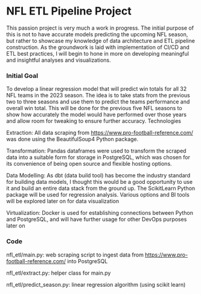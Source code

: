 # NFL ETL Pipeline Project

This passion project is very much a work in progress. The initial purpose of this is not to have accurate models predicting the upcoming NFL season, but rather to showcase my knowledge of data architecture and ETL pipeline construction. As the groundwork is laid with implementation of CI/CD and ETL best practices, I will begin to hone in more on developing meaningful and insightful analyses and visualizations.

### Initial Goal

To develop a linear regression model that will predict win totals for all 32 NFL teams in the 2023 season. The idea is to take stats from the previous two to three seasons and use them to predict the teams performance and overall win total. This will be done for the previous five NFL seasons to show how accurately the model would have performed over those years and allow room for tweaking to ensure further accuracy.
Technologies 

Extraction: 	All data scraping from https://www.pro-football-reference.com/ was done using the BeautifulSoup4 Python package. 

Transformation:	Pandas dataframes were used to transform the scraped data into a suitable form for storage in PostgreSQL, which was chosen for its convenience of being open source and flexible hosting options.

Data Modelling:	As dbt (data build tool) has become the industry standard for building data models, I thought this would be a good opportunity to use it and build an entire data stack from the ground up. The ScikitLearn Python package will be used for regression analysis. Various options and BI tools will be explored later on for data visualization

Virtualization:	Docker is used for establishing connections between Python and PostgreSQL, and will have further usage for other DevOps purposes later on

### Code
nfl_etl/main.py: web scraping script to ingest data from https://www.pro-football-reference.com/ into PostgreSQL 

nfl_etl/extract.py:	helper class for main.py 

nfl_etl/predict_season.py: linear regression algorithm (using scikit learn)
